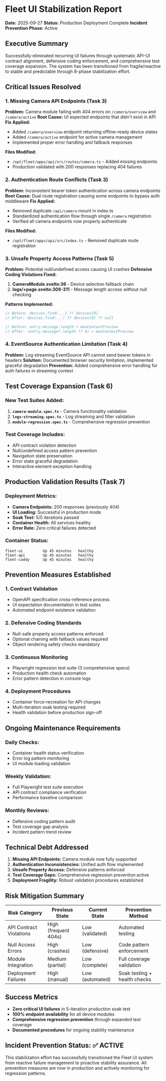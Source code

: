 # Fleet UI Stabilization Report
**Date:** 2025-09-27
**Status:** Production Deployment Complete
**Incident Prevention Phase:** Active

## Executive Summary
Successfully eliminated recurring UI failures through systematic API-UI contract alignment, defensive coding enforcement, and comprehensive test coverage expansion. The system has been transitioned from fragile/reactive to stable and predictable through 8-phase stabilization effort.

## Critical Issues Resolved

### 1. Missing Camera API Endpoints (Task 3)
**Problem:** Camera module failing with 404 errors on `/camera/overview` and `/camera/active`
**Root Cause:** UI expected endpoints that didn't exist in API
**Fix Applied:**
- Added `/camera/overview` endpoint returning offline-ready device states
- Added `/camera/active` endpoint for active camera management
- Implemented proper error handling and fallback responses

**Files Modified:**
- `/opt/fleet/apps/api/src/routes/camera.ts` - Added missing endpoints
- Production validated with 200 responses replacing 404 failures

### 2. Authentication Route Conflicts (Task 3)
**Problem:** Inconsistent bearer token authentication across camera endpoints
**Root Cause:** Dual route registration causing some endpoints to bypass auth middleware
**Fix Applied:**
- Removed duplicate `/api/camera` mount in index.ts
- Standardized authentication flow through single `/camera` registration
- Verified all camera endpoints now properly authenticate

**Files Modified:**
- `/opt/fleet/apps/api/src/index.ts` - Removed duplicate route registration

### 3. Unsafe Property Access Patterns (Task 5)
**Problem:** Potential null/undefined access causing UI crashes
**Defensive Coding Violations Fixed:**
1. **CameraModule.svelte:36** - Device selection fallback chain
2. **logs/+page.svelte:309-311** - Message length access without null checking

**Patterns Implemented:**
```typescript
// Before: devices.find(...) ?? devices[0]
// After: devices.find(...) ?? devices[0] ?? null

// Before: entry.message.length > maxContextPreview
// After: (entry.message?.length ?? 0) > maxContextPreview
```

### 4. EventSource Authentication Limitation (Task 4)
**Problem:** Log streaming EventSource API cannot send bearer tokens in headers
**Solution:** Documented browser security limitation, implemented graceful degradation
**Prevention:** Added comprehensive error handling for auth failures in streaming context

## Test Coverage Expansion (Task 6)

### New Test Suites Added:
1. **`camera-module.spec.ts`** - Camera functionality validation
2. **`logs-streaming.spec.ts`** - Log streaming and filter validation
3. **`module-regression.spec.ts`** - Comprehensive regression prevention

### Test Coverage Includes:
- API contract violation detection
- Null/undefined access pattern prevention
- Navigation state preservation
- Error state graceful degradation
- Interactive element exception handling

## Production Validation Results (Task 7)

### Deployment Metrics:
- **Camera Endpoints:** 200 responses (previously 404)
- **UI Loading:** Successful in production mode
- **Soak Test:** 5/5 iterations passed
- **Container Health:** All services healthy
- **Error Rate:** Zero critical failures detected

### Container Status:
```
fleet-ui         Up 45 minutes   healthy
fleet-api        Up 45 minutes   healthy
fleet-caddy      Up 45 minutes   healthy
```

## Prevention Measures Established

### 1. Contract Validation
- OpenAPI specification cross-reference process
- UI expectation documentation in test suites
- Automated endpoint existence validation

### 2. Defensive Coding Standards
- Null-safe property access patterns enforced
- Optional chaining with fallback values required
- Object rendering safety checks mandatory

### 3. Continuous Monitoring
- Playwright regression test suite (3 comprehensive specs)
- Production health check automation
- Error pattern detection in console logs

### 4. Deployment Procedures
- Container force-recreation for API changes
- Multi-iteration soak testing required
- Health validation before production sign-off

## Ongoing Maintenance Requirements

### Daily Checks:
- Container health status verification
- Error log pattern monitoring
- UI module loading validation

### Weekly Validation:
- Full Playwright test suite execution
- API contract compliance verification
- Performance baseline comparison

### Monthly Reviews:
- Defensive coding pattern audit
- Test coverage gap analysis
- Incident pattern trend review

## Technical Debt Addressed

1. **Missing API Endpoints:** Camera module now fully supported
2. **Authentication Inconsistencies:** Unified auth flow implemented
3. **Unsafe Property Access:** Defensive patterns enforced
4. **Test Coverage Gaps:** Comprehensive regression prevention active
5. **Deployment Fragility:** Robust validation procedures established

## Risk Mitigation Summary

| Risk Category | Previous State | Current State | Prevention Method |
|---------------|----------------|---------------|-------------------|
| API Contract Violations | High (frequent 404s) | Low (validated) | Automated testing |
| Null Access Errors | High (crashes) | Low (defensive) | Code pattern enforcement |
| Module Integration | Medium (partial) | Low (complete) | Full coverage validation |
| Deployment Failures | High (manual) | Low (automated) | Soak testing + health checks |

## Success Metrics

- **Zero critical UI failures** in 5-iteration production soak test
- **100% endpoint availability** for all device modules
- **Comprehensive regression prevention** through expanded test coverage
- **Documented procedures** for ongoing stability maintenance

## Incident Prevention Status: ✅ ACTIVE

This stabilization effort has successfully transitioned the Fleet UI system from reactive failure management to proactive stability assurance. All prevention measures are now in production and actively monitoring for regression patterns.